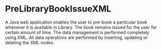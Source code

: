 # PreLibraryBookIssueXML<br>
A Java web application enables the user to pre-book a particular book whenever it is available in Library. The book remains issued for the user for certain amount of time. The data management is performed completely using XML. All data operations are performed by inserting, updating or deleting the XML nodes.
